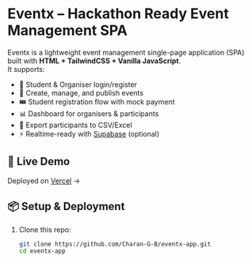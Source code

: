 # Eventx – Hackathon Ready Event Management SPA

Eventx is a lightweight event management single-page application (SPA) built with **HTML + TailwindCSS + Vanilla JavaScript**.  
It supports:
- 🔐 Student & Organiser login/register
- 📅 Create, manage, and publish events
- 🎟️ Student registration flow with mock payment
- 📊 Dashboard for organisers & participants
- 📂 Export participants to CSV/Excel
- ⚡ Realtime-ready with [Supabase](https://supabase.com) (optional)

## 🚀 Live Demo
Deployed on [Vercel](https://vercel.com) → 

## 📦 Setup & Deployment
1. Clone this repo:
   ```bash
   git clone https://github.com/Charan-G-B/eventx-app.git
   cd eventx-app
